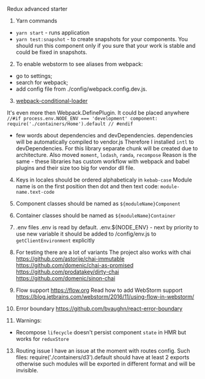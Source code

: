 Redux advanced starter

1. Yarn commands
- `yarn start` - runs application
- `yarn test:snapshot` - to create snapshots for your components.
  You should run this component only if you sure that your work is stable
  and could be fixed in snapshots.

2. To enable webstorm to see aliases from webpack:
 - go to settings;
 - search for webpack;
 - add config file from ./config/webpack.config.dev.js.

3. [webpack-conditional-loader](https://github.com/caiogondim/webpack-conditional-loader)

  It's even more then Webpack.DefinePlugin.
  It could be placed anywhere
    ```
    //#if process.env.NODE_ENV === 'development'
      component: require('./containers/Home').default
    // #endif
    ```

- few words about dependencies and devDependencies.
    dependencies will be automatically compiled to vendor.js
    Therefore I installed `intl` to devDependencies.
    For this library separate chunk will be created due to
    architecture.
    Also moved `moment`, `lodash`, `ramda`, `recompose`
    Reason is the same - these libraries has custom workflow with
    webpack and babel plugins
    and their size too big for vendor dll file.

4. Keys in locales should be ordered alphabeticaly in `kebab-case`
    Module name is on the first position then dot and then text code:
    `module-name.text-code`

5. Component classes should be named as `${moduleName}Component`
6. Container classes should be named as `${moduleName}Container`

7. .env files
.env is read by default.
.env.${NODE_ENV} - next by priority
to use new variable it should be added to /config/env.js to
`getClientEnvironment` explicitly

8. For testing there are a lot of variants
The project also works with chai
https://github.com/astorije/chai-immutable
https://github.com/domenic/chai-as-promised
https://github.com/prodatakey/dirty-chai
https://github.com/domenic/sinon-chai

9. Flow support
https://flow.org
Read how to add WebStorm support
https://blog.jetbrains.com/webstorm/2016/11/using-flow-in-webstorm/

10. Error boundary
https://github.com/bvaughn/react-error-boundary

11. Warnings:
- Recompose `lifecycle` doesn't persist component `state` in HMR
  but works for `reduxStore`
  
13. Routing issue
I have an issue at the moment with routes config.
Such files: require('./containers/d3').default should have at least
2 exports otherwise such modules will be exported in different format
and will be invisible.
